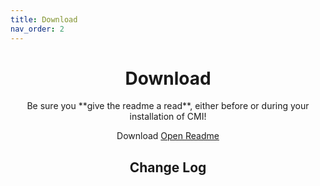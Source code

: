 ```yaml
---
title: Download
nav_order: 2
---
```


<center>
<h1>Download</h1>
Be sure you **give the readme a read**, either before or during your installation of CMI!

<a onclick="GetDownload()" class="btn btn-green">Download</a>
<a href="https://docs.google.com/document/d/1dFVNe2gvsVck0tjWrnCM2HxsdTFBAnsxs928Q1wVS1A" class="btn btn-blue">Open Readme</a>

<h2 id="changelog" align="center">Change Log</h2>
<div id="chaneglog" onload="fetchNotes()"></div>
  
</center>
